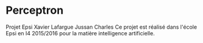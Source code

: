 # Perceptron
Projet Epsi
Xavier Lafargue
Jussan Charles
Ce projet est réalisé dans l'école Epsi en I4 2015/2016 pour la matière intelligence artificielle.


